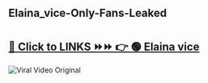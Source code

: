 
 ## Elaina_vice-Only-Fans-Leaked

# <h2><a href="https://clipsfans.com/Elaina_vice&ref=git">🔗 Click to LINKS ⏩⏩ 👉 🟢 Elaina vice </a></h2>

<a href="https://clipsfans.com/Elaina_vice&ref=git" rel="nofollow" data-target="animated-image.originalLink"><img src="https://i.ibb.co.com/xMMVF88/686577567.gif" alt="Viral Video Original" style="max-width: 100%; display: inline-block;" data-target="animated-image.originalImage"></a>
